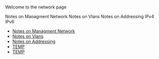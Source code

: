 Welcome to the network page

Notes on Managment Network
Notes on Vlans
Notes on Addressing
    IPv4
    IPv6
    
* [Notes on Managment Network](https://wiki.techpatix.com/networking/ManagmentNetwork.md)
* [Notes on Vlans](https://wiki.techpatix.com/networking/Vlans.md)
* [Notes on Addressing](https://wiki.techpatix.com/networking/Addressing.md)
* [TEMP](https://wiki.techpatix.com/networking/ManagmentNetwork.md)
* [TEMP](https://wiki.techpatix.com/networking/ManagmentNetwork.md)
